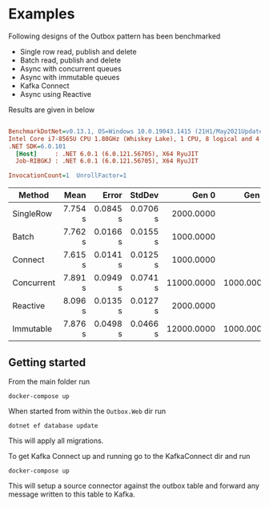 # Examples

Following designs of the Outbox pattern has been benchmarked
-	Single row read, publish and delete
-	Batch read, publish and delete
-	Async with concurrent queues
-	Async with immutable queues
-	Kafka Connect
-	Async using Reactive


Results are given in below

``` ini

BenchmarkDotNet=v0.13.1, OS=Windows 10.0.19043.1415 (21H1/May2021Update)
Intel Core i7-8565U CPU 1.80GHz (Whiskey Lake), 1 CPU, 8 logical and 4 physical cores
.NET SDK=6.0.101
  [Host]     : .NET 6.0.1 (6.0.121.56705), X64 RyuJIT
  Job-RIBGKJ : .NET 6.0.1 (6.0.121.56705), X64 RyuJIT

InvocationCount=1  UnrollFactor=1  

```
|     Method |    Mean |    Error |   StdDev |      Gen 0 |     Gen 1 | Allocated |
|----------- |--------:|---------:|---------:|-----------:|----------:|----------:|
|  SingleRow | 7.754 s | 0.0845 s | 0.0706 s |  2000.0000 |         - |     11 MB |
|      Batch | 7.762 s | 0.0166 s | 0.0155 s |  1000.0000 |         - |      4 MB |
|    Connect | 7.615 s | 0.0141 s | 0.0125 s |  1000.0000 |         - |      4 MB |
| Concurrent | 7.891 s | 0.0949 s | 0.0741 s | 11000.0000 | 1000.0000 |     49 MB |
|   Reactive | 8.096 s | 0.0135 s | 0.0127 s |  2000.0000 |         - |     11 MB |
|  Immutable | 7.876 s | 0.0498 s | 0.0466 s | 12000.0000 | 1000.0000 |     50 MB |


## Getting started
From the main folder run
```
docker-compose up
```
When started from within the `Outbox.Web` dir run
```
dotnet ef database update
```
This will apply all migrations.

To get Kafka Connect up and running go to the KafkaConnect dir and run
```
docker-compose up
```
This will setup a source connector against the outbox table and forward any message written to this table to Kafka.
